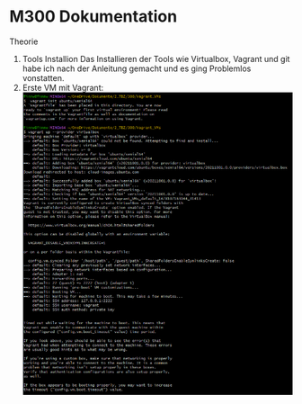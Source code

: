 # M300 Dokumentation
Theorie

1. Tools Installion
    Das Installieren der Tools wie Virtualbox, Vagrant und git habe ich nach der Anleitung gemacht und es ging Problemlos vonstatten.
2. Erste VM mit Vagrant: 
    ![Image](https://github.com/FFW93/M300/blob/main/Bilder/Screenshot%202023-03-06%20151739.png)

